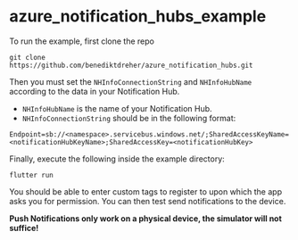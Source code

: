 # azure_notification_hubs_example

To run the example, first clone the repo
```
git clone https://github.com/benediktdreher/azure_notification_hubs.git
```
Then you must set the `NHInfoConnectionString` and `NHInfoHubName` according to the data in your Notification Hub.
- `NHInfoHubName` is the name of your Notification Hub.
- `NHInfoConnectionString` should be in the following format: 
```
Endpoint=sb://<namespace>.servicebus.windows.net/;SharedAccessKeyName=<notificationHubKeyName>;SharedAccessKey=<notificationHubKey>
```
Finally, execute the following inside the example directory:
```
flutter run
```
You should be able to enter custom tags to register to upon which the app asks you for permission. You can then test send notifications to the device.

**Push Notifications only work on a physical device, the simulator will not suffice!**
